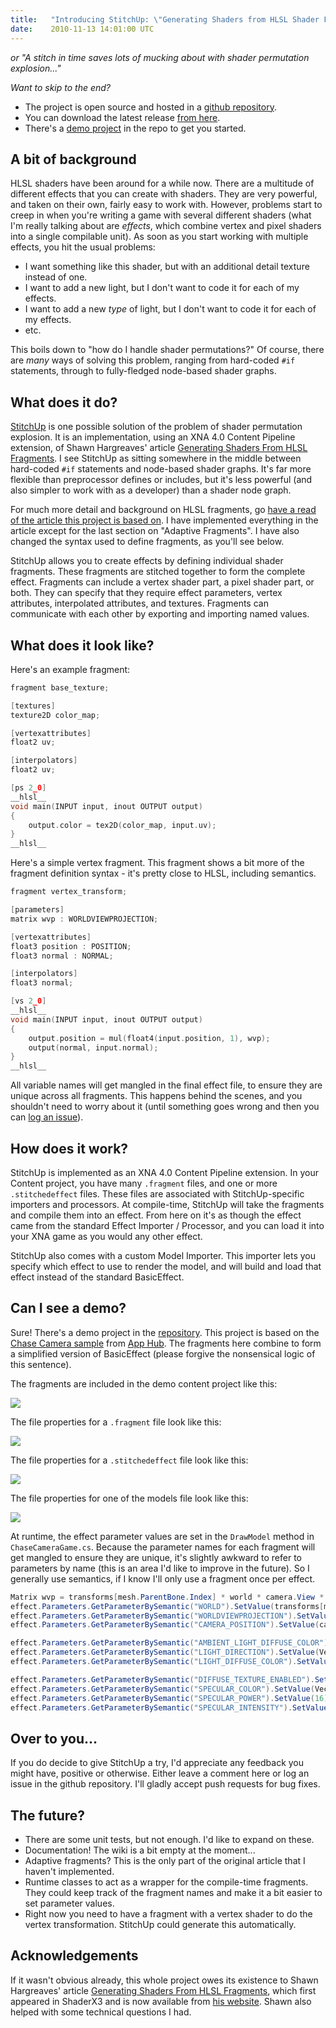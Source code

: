 ```yaml
---
title:   "Introducing StitchUp: \"Generating Shaders from HLSL Shader Fragments\" implemented in XNA 4.0"
date:    2010-11-13 14:01:00 UTC
---
```


_or "A stitch in time saves lots of mucking about with shader permutation explosion..."_ 

*Want to skip to the end?*

* The project is open source and hosted in a [github repository](https://github.com/tgjones/stitchup).
* You can download the latest release [from here](https://github.com/tgjones/stitchup/downloads).
* There's a [demo project](https://github.com/tgjones/stitchup/tree/master/src/StitchUp.Demo/) in the repo to get you started.

## A bit of background

HLSL shaders have been around for a while now. There are a multitude of different effects that you can create with shaders. They are very powerful, and taken on their own, fairly easy to work with. However, problems start to creep in when you're writing a game with several different shaders (what I'm really talking about are *effects*, which combine vertex and pixel shaders into a single compilable unit). As soon as you start working with multiple effects, you hit the usual problems:

* I want something like this shader, but with an additional detail texture instead of one.
* I want to add a new light, but I don't want to code it for each of my effects.
* I want to add a new _type_ of light, but I don't want to code it for each of my effects.
* etc.

This boils down to "how do I handle shader permutations?" Of course, there are *many* ways of solving this problem, ranging from hard-coded `#if` statements, through to fully-fledged node-based shader graphs.

## What does it do?

[StitchUp](https://github.com/tgjones/stitchup) is one possible solution of the problem of shader permutation explosion. It is an implementation, using an XNA 4.0 Content Pipeline extension, of Shawn Hargreaves' article [Generating Shaders From HLSL Fragments](http://www.talula.demon.co.uk/hlsl_fragments/hlsl_fragments.html). I see StitchUp as sitting somewhere in the middle between hard-coded `#if` statements and node-based shader graphs. It's far more flexible than preprocessor defines or includes, but it's less powerful (and also simpler to work with as a developer) than a shader node graph.

For much more detail and background on HLSL fragments, go [have a read of the article this project is based on](http://www.talula.demon.co.uk/hlsl_fragments/hlsl_fragments.html). I have implemented everything in the article except for the last section on "Adaptive Fragments". I have also changed the syntax used to define fragments, as you'll see below.

StitchUp allows you to create effects by defining individual shader fragments. These fragments are stitched together to form the complete effect. Fragments can include a vertex shader part, a pixel shader part, or both. They can specify that they require effect parameters, vertex attributes, interpolated attributes, and textures. Fragments can communicate with each other by exporting and importing named values.

## What does it look like?

Here's an example fragment:

``` c
fragment base_texture;

[textures]
texture2D color_map;

[vertexattributes]
float2 uv;

[interpolators]
float2 uv;

[ps 2_0]
__hlsl__
void main(INPUT input, inout OUTPUT output)
{
	output.color = tex2D(color_map, input.uv);
}
__hlsl__
```

Here's a simple vertex fragment. This fragment shows a bit more of the fragment definition syntax - it's pretty close to HLSL, including semantics.

``` c
fragment vertex_transform;

[parameters]
matrix wvp : WORLDVIEWPROJECTION;

[vertexattributes]
float3 position : POSITION;
float3 normal : NORMAL;

[interpolators]
float3 normal;

[vs 2_0]
__hlsl__
void main(INPUT input, inout OUTPUT output)
{
	output.position = mul(float4(input.position, 1), wvp);
	output(normal, input.normal);
}
__hlsl__
```

All variable names will get mangled in the final effect file, to ensure they are unique across all fragments. This happens behind the scenes, and you shouldn't need to worry about it (until something goes wrong and then you can [log an issue](https://github.com/tgjones/stitchup/issues)).

## How does it work?

StitchUp is implemented as an XNA 4.0 Content Pipeline extension. In your Content project, you have many `.fragment` files, and one or more `.stitchedeffect` files. These files are associated with StitchUp-specific importers and processors. At compile-time, StitchUp will take the fragments and compile them into an effect. From here on it's as though the effect came from the standard Effect Importer / Processor, and you can load it into your XNA game as you would any other effect.

StitchUp also comes with a custom Model Importer. This importer lets you specify which effect to use to render the model, and will build and load that effect instead of the standard BasicEffect.

## Can I see a demo?

Sure! There's a demo project in the [repository](https://github.com/tgjones/stitchup). This project is based on the [Chase Camera sample](http://create.msdn.com/en-US/education/catalog/sample/chasecamera) from [App Hub](http://create.msdn.com/). The fragments here combine to form a simplified version of BasicEffect (please forgive the nonsensical logic of this sentence).

The fragments are included in the demo content project like this:

![](/assets/520c9091f51f27a5a3000013/stitchup1.jpg)

The file properties for a `.fragment` file look like this:

![](/assets/520c9091f51f27a1dd00000f/stitchup2.jpg)

The file properties for a `.stitchedeffect` file look like this:

![](/assets/520c9091f51f27a5a3000012/stitchup3.jpg)

The file properties for one of the models file look like this:

![](/assets/520c9091f51f27a1dd000010/stitchup4.jpg)

At runtime, the effect parameter values are set in the `DrawModel` method in `ChaseCameraGame.cs`. Because the parameter names for each fragment will get mangled to ensure they are unique, it's slightly awkward to refer to parameters by name (this is an area I'd like to improve in the future). So I generally use semantics, if I know I'll only use a fragment once per effect.

``` csharp
Matrix wvp = transforms[mesh.ParentBone.Index] * world * camera.View * camera.Projection;
effect.Parameters.GetParameterBySemantic("WORLD").SetValue(transforms[mesh.ParentBone.Index] * world);
effect.Parameters.GetParameterBySemantic("WORLDVIEWPROJECTION").SetValue(wvp);	
effect.Parameters.GetParameterBySemantic("CAMERA_POSITION").SetValue(camera.Position);

effect.Parameters.GetParameterBySemantic("AMBIENT_LIGHT_DIFFUSE_COLOR").SetValue(new Vector4(0.1f, 0.1f, 0.1f, 1.0f));
effect.Parameters.GetParameterBySemantic("LIGHT_DIRECTION").SetValue(Vector3.Normalize(new Vector3(0.2f, -0.9f, 0.2f)));
effect.Parameters.GetParameterBySemantic("LIGHT_DIFFUSE_COLOR").SetValue(new Vector4(0.5f, 0.6f, 0.4f, 1.0f));

effect.Parameters.GetParameterBySemantic("DIFFUSE_TEXTURE_ENABLED").SetValue(true);
effect.Parameters.GetParameterBySemantic("SPECULAR_COLOR").SetValue(Vector3.One);
effect.Parameters.GetParameterBySemantic("SPECULAR_POWER").SetValue(16);
effect.Parameters.GetParameterBySemantic("SPECULAR_INTENSITY").SetValue(1);
```

## Over to you...

If you do decide to give StitchUp a try, I'd appreciate any feedback you might have, positive or otherwise. Either leave a comment here or log an issue in the github repository. I'll gladly accept push requests for bug fixes.

## The future?

* There are some unit tests, but not enough. I'd like to expand on these.
* Documentation! The wiki is a bit empty at the moment...
* Adaptive fragments? This is the only part of the original article that I haven't implemented.
* Runtime classes to act as a wrapper for the compile-time fragments. They could keep track of the fragment names and make it a bit easier to set parameter values.
* Right now you need to have a fragment with a vertex shader to do the vertex transformation. StitchUp could generate this automatically.

## Acknowledgements

If it wasn't obvious already, this whole project owes its existence to Shawn Hargreaves' article [Generating Shaders From HLSL Fragments](http://www.talula.demon.co.uk/hlsl_fragments/hlsl_fragments.html), which first appeared in ShaderX3 and is now available from [his website](http://www.talula.demon.co.uk/). Shawn also helped with some technical questions I had.